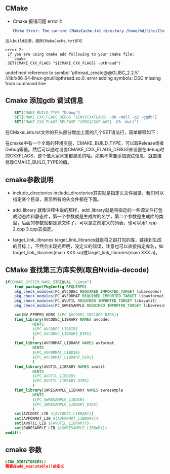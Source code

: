 ## CMake

- Cmake 报错问题
  error 1:
  
  ```cmake
  CMake Error: The current CMakeCache.txt directory /home/hd/Jitu/CloudStaring/cloudstaringSrc/linux_camera/VideoManager/CMakeCache.txt is different than the directory /home/zhuoshi/camera_pose_wkw/VideoStructure_alg/VideoManager where CMakeCache.txt was created. This may result in binaries being created in the wrong place. If you are not sure, reedit the CMakeCache.txt
  ```

```
进入build目录，删除CMakeCache.txt即可

error 2:
 If you are using cmake add following to your cmake file:
 ```cmake
 SET(CMAKE_CXX_FLAGS "${CMAKE_CXX_FLAGS} -pthread")
```

undefined reference to symbol 'pthread_create@@GLIBC_2.2.5'
//lib/x86_64-linux-gnu/libpthread.so.0: error adding symbols: DSO missing from command line

## Cmake 添加gdb 调试信息

```cmake
    SET(CMAKE_BUILD_TYPE "Debug")
    SET(CMAKE_CXX_FLAGS_DEBUG "$ENV{CXXFLAGS} -O0 -Wall -g2 -ggdb")
    SET(CMAKE_CXX_FLAGS_RELEASE "$ENV{CXXFLAGS} -O3 -Wall")
```

在CMakeLists.txt文件的开头部分增加上面的几个SET语法行，简单解释如下：

在cmake中有一个全局的环境变量，CMAKE_BUILD_TYPE，可以取Release或者Debug等值。然后可以通过设置CMAKE_CXX_FLAGS_DEBUG来设置在debug时的CXXFLAGS，这个值大家肯定都熟悉的哈。如果不需要添加调试信息，就直接修改CMAKE_BUILD_TYPE的值。

## cmake参数说明

- include_directories
  include_directories其实就是指定头文件目录，我们可以指定某个目录，表示所有的头文件都在下面。

- add_library
  就像注释中说的那样，add_library就是将指定的一些源文件打包成动态库和静态库，第一个参数就是生成库的名字，第二个参数是生成库的类型，后面的参数就都是源文件了，可以是之前定义的列表，也可以用1.cpp 2.cpp 3.cpp去指定。

- target_link_libraries
  target_link_libraries就是将之前打包的库，链接到生成的目标上，不然会出现光声明，没定义的错误，注意也可以直接指定库名，如target_link_libraries(main XXX.so)或target_link_libraries(main XXX.a)。

## CMake 查找第三方库实例(取自Nvidia-decode)

```cmake
if(CMAKE_SYSTEM_NAME STREQUAL "Linux")
    find_package(PkgConfig REQUIRED)
    pkg_check_modules(PC_AVCODEC REQUIRED IMPORTED_TARGET libavcodec)
    pkg_check_modules(PC_AVFORMAT REQUIRED IMPORTED_TARGET libavformat)
    pkg_check_modules(PC_AVUTIL REQUIRED IMPORTED_TARGET libavutil)
    pkg_check_modules(PC_SWRESAMPLE REQUIRED IMPORTED_TARGET libswresample)

    set(NV_FFMPEG_HDRS ${PC_AVCODEC_INCLUDE_DIRS})
    find_library(AVCODEC_LIBRARY NAMES avcodec
            HINTS
            ${PC_AVCODEC_LIBDIR}
            ${PC_AVCODEC_LIBRARY_DIRS}
            )
    find_library(AVFORMAT_LIBRARY NAMES avformat
            HINTS
            ${PC_AVFORMAT_LIBDIR}
            ${PC_AVFORMAT_LIBRARY_DIRS}
            )
    find_library(AVUTIL_LIBRARY NAMES avutil
            HINTS
            ${PC_AVUTIL_LIBDIR}
            ${PC_AVUTIL_LIBRARY_DIRS}
            )
    find_library(SWRESAMPLE_LIBRARY NAMES swresample
            HINTS
            ${PC_SWRESAMPLE_LIBDIR}
            ${PC_SWRESAMPLE_LIBRARY_DIRS}
            )
    set(AVCODEC_LIB ${AVCODEC_LIBRARY})
    set(AVFORMAT_LIB ${AVFORMAT_LIBRARY})
    set(AVUTIL_LIB ${AVUTIL_LIBRARY})
    set(SWRESAMPLE_LIB ${SWRESAMPLE_LIBRARY})
endif()
```

## cmake 参数

```cmake
LINK_DIRECTORIES()
需要在add_executable()前定义
```
